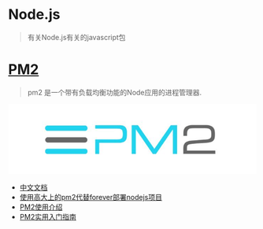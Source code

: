 # Node.js
> 有关Node.js有关的javascript包

# [PM2](http://pm2.keymetrics.io/)

> pm2 是一个带有负载均衡功能的Node应用的进程管理器.

![](/static/images/pm2-logo.jpg)

* [中文文档](https://doc.webpack-china.org/concepts/)
* [使用高大上的pm2代替forever部署nodejs项目](http://www.jianshu.com/p/fdc12d82b661)
* [PM2使用介绍](https://segmentfault.com/a/1190000002539204)
* [PM2实用入门指南](https://www.cnblogs.com/chyingp/p/pm2-documentation.html)

